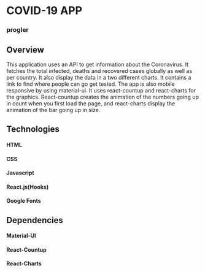 
# COVID-19 APP
### progler

## Overview

This application uses an API to get information about the Coronavirus.  It fetches the total infected, deaths and recovered cases globally
as well as per country.  It also display the data in a two different charts.  It contains a link to find where people can go get tested.
The app is also mobile responsive by using material-ui.  It uses react-countup and react-charts for the graphics.  React-countup creates the animation of the numbers going up in count when you first load the page, and react-charts display the animation of the bar going up in size. 

## Technologies 

#### HTML
#### CSS
#### Javascript
#### React.js(Hooks)
#### Google Fonts

## Dependencies
#### Material-UI
#### React-Countup
#### React-Charts
